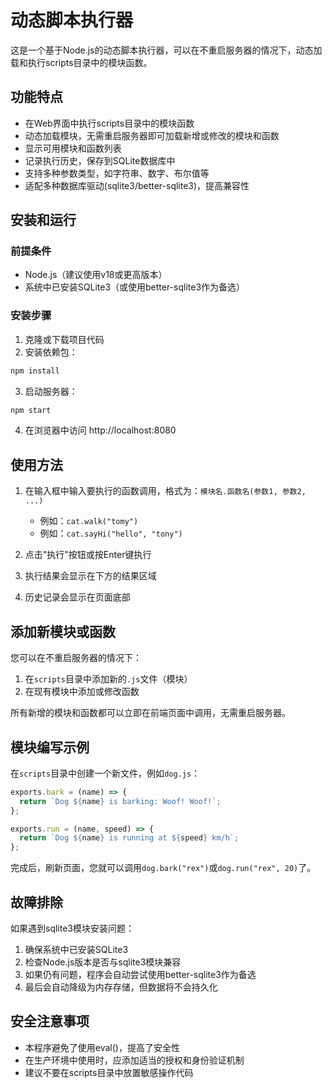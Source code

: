 # 动态脚本执行器

这是一个基于Node.js的动态脚本执行器，可以在不重启服务器的情况下，动态加载和执行scripts目录中的模块函数。

## 功能特点

- 在Web界面中执行scripts目录中的模块函数
- 动态加载模块，无需重启服务器即可加载新增或修改的模块和函数
- 显示可用模块和函数列表
- 记录执行历史，保存到SQLite数据库中
- 支持多种参数类型，如字符串、数字、布尔值等
- 适配多种数据库驱动(sqlite3/better-sqlite3)，提高兼容性

## 安装和运行

### 前提条件

- Node.js（建议使用v18或更高版本）
- 系统中已安装SQLite3（或使用better-sqlite3作为备选）

### 安装步骤

1. 克隆或下载项目代码
2. 安装依赖包：

```bash
npm install
```

3. 启动服务器：

```bash
npm start
```

4. 在浏览器中访问 http://localhost:8080

## 使用方法

1. 在输入框中输入要执行的函数调用，格式为：`模块名.函数名(参数1, 参数2, ...)`
   - 例如：`cat.walk("tomy")`
   - 例如：`cat.sayHi("hello", "tony")`

2. 点击"执行"按钮或按Enter键执行
3. 执行结果会显示在下方的结果区域
4. 历史记录会显示在页面底部

## 添加新模块或函数

您可以在不重启服务器的情况下：

1. 在`scripts`目录中添加新的`.js`文件（模块）
2. 在现有模块中添加或修改函数

所有新增的模块和函数都可以立即在前端页面中调用，无需重启服务器。

## 模块编写示例

在`scripts`目录中创建一个新文件，例如`dog.js`：

```javascript
exports.bark = (name) => {
  return `Dog ${name} is barking: Woof! Woof!`;
};

exports.run = (name, speed) => {
  return `Dog ${name} is running at ${speed} km/h`;
};
```

完成后，刷新页面，您就可以调用`dog.bark("rex")`或`dog.run("rex", 20)`了。

## 故障排除

如果遇到sqlite3模块安装问题：

1. 确保系统中已安装SQLite3
2. 检查Node.js版本是否与sqlite3模块兼容
3. 如果仍有问题，程序会自动尝试使用better-sqlite3作为备选
4. 最后会自动降级为内存存储，但数据将不会持久化

## 安全注意事项

- 本程序避免了使用eval()，提高了安全性
- 在生产环境中使用时，应添加适当的授权和身份验证机制
- 建议不要在scripts目录中放置敏感操作代码